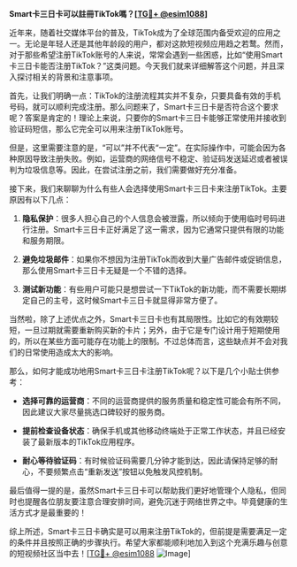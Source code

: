 **Smart卡三日卡可以註冊TikTok嗎？[[TG💪+ @esim1088](https://t.me/s/esim1088)]**

近年来，随着社交媒体平台的普及，TikTok成为了全球范围内备受欢迎的应用之一。无论是年轻人还是其他年龄段的用户，都对这款短视频应用趋之若鹜。然而，对于那些希望注册TikTok账号的人来说，常常会遇到一些困惑，比如“使用Smart卡三日卡能否注册TikTok？”这类问题。今天我们就来详细解答这个问题，并且深入探讨相关的背景和注意事项。

首先，让我们明确一点：TikTok的注册流程其实并不复杂，只要具备有效的手机号码，就可以顺利完成注册。那么问题来了，Smart卡三日卡是否符合这个要求呢？答案是肯定的！理论上来说，只要你的Smart卡三日卡能够正常使用并接收到验证码短信，那么它完全可以用来注册TikTok账号。

但是，这里需要注意的是，“可以”并不代表“一定”。在实际操作中，可能会因为各种原因导致注册失败。例如，运营商的网络信号不稳定、验证码发送延迟或者被误判为垃圾信息等。因此，在尝试注册之前，我们需要做好充分准备。

接下来，我们来聊聊为什么有些人会选择使用Smart卡三日卡来注册TikTok。主要原因有以下几点：

1. **隐私保护**：很多人担心自己的个人信息会被泄露，所以倾向于使用临时号码进行注册。Smart卡三日卡正好满足了这一需求，因为它通常只提供有限的功能和服务期限。
   
2. **避免垃圾邮件**：如果你不想因为注册TikTok而收到大量广告邮件或促销信息，那么使用Smart卡三日卡无疑是一个不错的选择。

3. **测试新功能**：有些用户可能只是想尝试一下TikTok的新功能，而不需要长期绑定自己的主号，这时候Smart卡三日卡就显得非常方便了。

当然啦，除了上述优点之外，Smart卡三日卡也有其局限性。比如它的有效期较短，一旦过期就需要重新购买新的卡片；另外，由于它是专门设计用于短期使用的，所以在某些方面可能存在功能上的限制。不过总体而言，这些缺点并不会对我们的日常使用造成太大的影响。

那么，如何才能成功地用Smart卡三日卡注册TikTok呢？以下是几个小贴士供参考：

- **选择可靠的运营商**：不同的运营商提供的服务质量和稳定性可能会有所不同，因此建议大家尽量挑选口碑较好的服务商。
  
- **提前检查设备状态**：确保手机或其他移动终端处于正常工作状态，并且已经安装了最新版本的TikTok应用程序。
  
- **耐心等待验证码**：有时候验证码需要几分钟才能到达，因此请保持足够的耐心，不要频繁点击“重新发送”按钮以免触发风控机制。

最后值得一提的是，虽然Smart卡三日卡可以帮助我们更好地管理个人隐私，但同时也提醒各位朋友要注意合理安排时间，避免沉迷于网络世界之中。毕竟健康的生活方式才是最重要的！

综上所述，Smart卡三日卡确实是可以用来注册TikTok的，但前提是需要满足一定的条件并且按照正确的步骤执行。希望大家都能顺利地加入到这个充满乐趣与创意的短视频社区当中去！[[TG💪+ @esim1088](https://t.me/s/esim1088) ![Image](https://i.postimg.cc/4NQfJmqS/Snipaste-2025-05-13-00-14-12.png)]